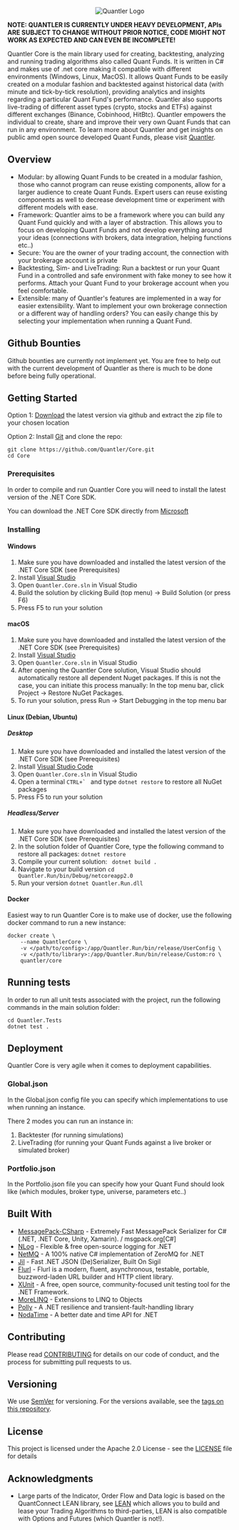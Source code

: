 <p align="center">
  <img src="http://localhost:8090/files/images/logo_dark.png" alt="Quantler Logo"/>
</p>

**NOTE: QUANTLER IS CURRENTLY UNDER HEAVY DEVELOPMENT, APIs ARE SUBJECT TO CHANGE WITHOUT PRIOR NOTICE, CODE MIGHT NOT WORK AS EXPECTED AND CAN EVEN BE INCOMPLETE!**

Quantler Core is the main library used for creating, backtesting, analyzing and running trading algorithms also called Quant Funds. It is written in C# and makes use of .net core making it compatible with different environments (Windows, Linux, MacOS). It allows Quant Funds to be easily created on a modular fashion and backtested against historical data (with minute and tick-by-tick resolution), providing analytics and insights regarding a particular Quant Fund's performance. Quantler also supports live-trading of different asset types (crypto, stocks and ETFs) against different exchanges (Binance, Cobinhood, HitBtc). Quantler empowers the individual to create, share and improve their very own Quant Funds that can run in any environment. To learn more about Quantler and get insights on public amd open source developed Quant Funds, please visit [Quantler](https://www.Quantler.com).

## Overview
- Modular: by allowing Quant Funds to be created in a modular fashion, those who cannot program can reuse existing components, allow for a larger audience to create Quant Funds. Expert users can reuse existing components as well to decrease development time or experiment with different models with ease.
- Framework: Quantler aims to be a framework where you can build any Quant Fund quickly and with a layer of abstraction. This allows you to focus on developing Quant Funds and not develop everything around your ideas (connections with brokers, data integration, helping functions etc..)
- Secure: You are the owner of your trading account, the connection with your brokerage account is private
- Backtesting, Sim- and LiveTrading: Run a backtest or run your Quant Fund in a controlled and safe environment with fake money to see how it performs. Attach your Quant Fund to your brokerage account when you feel comfortable.
- Extensible: many of Quantler's features are implemented in a way for easier extensibility. Want to implement your own brokerage connection or a different way of handling orders? You can easily change this by selecting your implementation when running a Quant Fund.

## Github Bounties

Github bounties are currently not implement yet. You are free to help out with the current development of Quantler as there is much to be done before being fully operational.

## Getting Started

Option 1: [Download](https://github.com/Quantler/Core/archive/master.zip) the latest version via github and extract the zip file to your chosen location

Option 2: Install [Git](https://git-scm.com/book/en/v2/Getting-Started-Installing-Git) and clone the repo:

```
git clone https://github.com/Quantler/Core.git
cd Core
```

### Prerequisites

In order to compile and run Quantler Core you will need to install the latest version of the .NET Core SDK. 

You can download the .NET Core SDK directly from [Microsoft](https://www.microsoft.com/net/learn/get-started/windows)

### Installing

#### Windows
1. Make sure you have downloaded and installed the latest version of the .NET Core SDK (see Prerequisites)
2. Install [Visual Studio](https://www.visualstudio.com/en-us/downloads/download-visual-studio-vs.aspx)
3. Open ```Quantler.Core.sln``` in Visual Studio
4. Build the solution by clicking Build (top menu) -> Build Solution (or press F6)
5. Press F5 to run your solution

#### macOS
1. Make sure you have downloaded and installed the latest version of the .NET Core SDK (see Prerequisites)
2. Install [Visual Studio](https://www.visualstudio.com/vs/visual-studio-mac/)
3. Open ```Quantler.Core.sln``` in Visual Studio
4. After opening the Quantler Core solution, Visual Studio should automatically restore all dependent Nuget packages. If this is not the case, you can initiate this process manually: In the top menu bar, click Project -> Restore NuGet Packages.
5. To run your solution, press Run -> Start Debugging in the top menu bar

#### Linux (Debian, Ubuntu)

##### Desktop
1. Make sure you have downloaded and installed the latest version of the .NET Core SDK (see Prerequisites)
2. Install [Visual Studio Code](https://www.visualstudio.com/vs/visual-studio-mac/)
3. Open ```Quantler.Core.sln``` in Visual Studio
4. Open a terminal ```CTRL+` ``` and type ```dotnet restore``` to restore all NuGet packages
5. Press F5 to run your solution

##### Headless/Server
1. Make sure you have downloaded and installed the latest version of the .NET Core SDK (see Prerequisites)
2. In the solution folder of Quantler Core, type the following command to restore all packages:
``` dotnet restore ```
3. Compile your current solution:
``` dotnet build .```
4. Navigate to your build version ```cd Quantler.Run/bin/Debug/netcoreapp2.0```
5. Run your version ```dotnet Quantler.Run.dll```


#### Docker
Easiest way to run Quantler Core is to make use of docker, use the following docker command to run a new instance:
```
docker create \
	--name QuantlerCore \
	-v </path/to/config>:/app/Quantler.Run/bin/release/UserConfig \
	-v </path/to/library>:/app/Quantler.Run/bin/release/Custom:ro \
	quantler/core
```

## Running tests

In order to run all unit tests associated with the project, run the following commands in the main solution folder:

```
cd Quantler.Tests
dotnet test .
```

## Deployment

Quantler Core is very agile when it comes to deployment capabilities. 

### Global.json
In the Global.json config file you can specify which implementations to use when running an instance.

There 2 modes you can run an instance in:
1. Backtester (for running simulations)
2. LiveTrading (for running your Quant Funds against a live broker or simulated broker)

### Portfolio.json

In the Portfolio.json file you can specify how your Quant Fund should look like (which modules, broker type, universe, parameters etc..)


## Built With

* [MessagePack-CSharp](https://github.com/neuecc/MessagePack-CSharp/) - Extremely Fast MessagePack Serializer for C#(.NET, .NET Core, Unity, Xamarin). / msgpack.org\[C#\]
* [NLog](http://nlog-project.org/) - Flexible & free open-source logging for .NET
* [NetMQ](https://github.com/zeromq/netmq) - A 100% native C# implementation of ZeroMQ for .NET
* [Jil](https://github.com/kevin-montrose/Jil) - Fast .NET JSON (De)Serializer, Built On Sigil
* [Flurl](http://tmenier.github.io/Flurl/) - Flurl is a modern, fluent, asynchronous, testable, portable, buzzword-laden URL builder and HTTP client library.
* [XUnit](https://github.com/xunit/xunit) - A free, open source, community-focused unit testing tool for the .NET Framework.
* [MoreLINQ](https://morelinq.github.io/) - Extensions to LINQ to Objects
* [Polly](https://github.com/App-vNext/Polly) - A .NET resilience and transient-fault-handling library
* [NodaTime](https://nodatime.org/) - A better date and time API for .NET

## Contributing

Please read [CONTRIBUTING](https://github.com/Quantler/Core/blob/master/Contributing.md) for details on our code of conduct, and the process for submitting pull requests to us.

## Versioning

We use [SemVer](http://semver.org/) for versioning. For the versions available, see the [tags on this repository](https://github.com/Quantler/Core/tags). 

## License

This project is licensed under the Apache 2.0 License - see the [LICENSE](https://github.com/Quantler/Core/blob/master/LICENSE) file for details

## Acknowledgments

* Large parts of the Indicator, Order Flow and Data logic is based on the QuantConnect LEAN library, see [LEAN](https://github.com/QuantConnect/Lean) which allows you to build and lease your Trading Algorithms to third-parties, LEAN is also compatible with Options and Futures (which Quantler is not!).